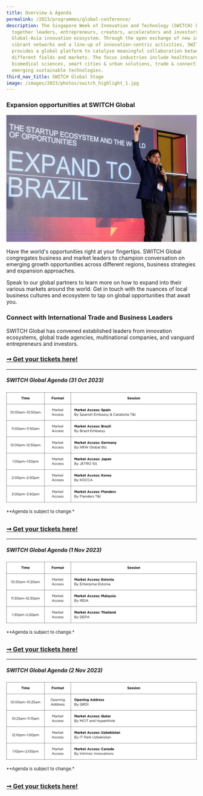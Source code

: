 ```yaml
---
title: Overview & Agenda
permalink: /2023/programmes/global-conference/
description: The Singapore Week of Innovation and Technology (SWITCH) brings
  together leaders, entrepreneurs, creators, accelerators and investors from the
  Global-Asia innovation ecosystem. Through the open exchange of new ideas,
  vibrant networks and a line-up of innovation-centric activities, SWITCH
  provides a global platform to catalyse meaningful collaboration between
  different fields and markets. The focus industries include healthcare &
  biomedical sciences, smart cities & urban solutions, trade & connectivity, and
  emerging sustainable technologies.
third_nav_title: SWITCH Global Stage
image: /images/2023/photos/switch_highlight_1.jpg
---
```

### **Expansion opportunities at SWITCH Global**

![](/images/2023/switch%20global%20(expand%20to%20brazil).jpg)

Have the world's opportunities right at your fingertips. SWITCH Global congregates business and market leaders to champion conversation on emerging growth opportunities across different regions, business strategies and expansion approaches.

Speak to our global partners to learn more on how to expand into their various markets around the world. Get in touch with the nuances of local business cultures and ecosystem to tap on global opportunities that await you.

### Connect with International Trade and Business Leaders

SWITCH Global has convened established leaders from innovation ecosystems, global trade agencies, multinational companies, and vanguard entrepreneurs and investors.

### [➞ Get your tickets here!](/register)

***
##### **SWITCH Global Agenda (31 Oct 2023)**

![SWITCH 2023 Global Agenda Day 1](/images/2023/agendas/Global/2023%20agenda%20(global%20day%201)%20-%20as%20of%2029%20sep%202023.png)

<sup>**Agenda is subject to change.*</sup>

### [➞ Get your tickets here!](/register)

***
##### **SWITCH Global Agenda (1 Nov 2023)**

![SWITCH 2023 Global Agenda Day 2](/images/2023/agendas/Global/2023%20agenda%20(global%20day%202)%20-%20as%20of%2029%20sep%2020232023%20agenda%20(global%20day%202)%20-%20as%20of%2029%20sep%202023.png)

<sup>**Agenda is subject to change.*</sup>

### [➞ Get your tickets here!](/register)

***
##### **SWITCH Global Agenda (2 Nov 2023)**

![SWITCH 2023 Global Agenda Day 3](/images/2023/agendas/Global/2023%20agenda%20(global%20day%203)%20-%20as%20of%2029%20sep%202023.png)

<sup>**Agenda is subject to change.*</sup>

### [➞ Get your tickets here!](/register)